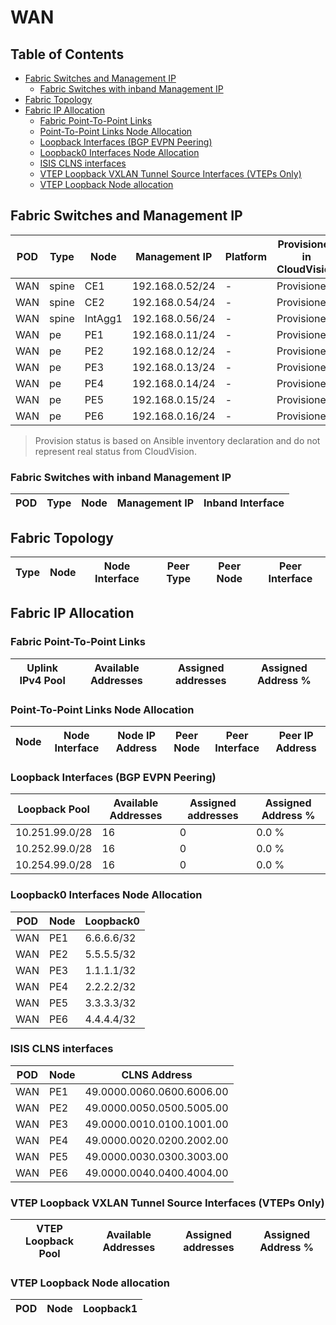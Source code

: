 # WAN

## Table of Contents

- [Fabric Switches and Management IP](#fabric-switches-and-management-ip)
  - [Fabric Switches with inband Management IP](#fabric-switches-with-inband-management-ip)
- [Fabric Topology](#fabric-topology)
- [Fabric IP Allocation](#fabric-ip-allocation)
  - [Fabric Point-To-Point Links](#fabric-point-to-point-links)
  - [Point-To-Point Links Node Allocation](#point-to-point-links-node-allocation)
  - [Loopback Interfaces (BGP EVPN Peering)](#loopback-interfaces-bgp-evpn-peering)
  - [Loopback0 Interfaces Node Allocation](#loopback0-interfaces-node-allocation)
  - [ISIS CLNS interfaces](#isis-clns-interfaces)
  - [VTEP Loopback VXLAN Tunnel Source Interfaces (VTEPs Only)](#vtep-loopback-vxlan-tunnel-source-interfaces-vteps-only)
  - [VTEP Loopback Node allocation](#vtep-loopback-node-allocation)

## Fabric Switches and Management IP

| POD | Type | Node | Management IP | Platform | Provisioned in CloudVision | Serial Number |
| --- | ---- | ---- | ------------- | -------- | -------------------------- | ------------- |
| WAN | spine | CE1 | 192.168.0.52/24 | - | Provisioned | - |
| WAN | spine | CE2 | 192.168.0.54/24 | - | Provisioned | - |
| WAN | spine | IntAgg1 | 192.168.0.56/24 | - | Provisioned | - |
| WAN | pe | PE1 | 192.168.0.11/24 | - | Provisioned | - |
| WAN | pe | PE2 | 192.168.0.12/24 | - | Provisioned | - |
| WAN | pe | PE3 | 192.168.0.13/24 | - | Provisioned | - |
| WAN | pe | PE4 | 192.168.0.14/24 | - | Provisioned | - |
| WAN | pe | PE5 | 192.168.0.15/24 | - | Provisioned | - |
| WAN | pe | PE6 | 192.168.0.16/24 | - | Provisioned | - |

> Provision status is based on Ansible inventory declaration and do not represent real status from CloudVision.

### Fabric Switches with inband Management IP

| POD | Type | Node | Management IP | Inband Interface |
| --- | ---- | ---- | ------------- | ---------------- |

## Fabric Topology

| Type | Node | Node Interface | Peer Type | Peer Node | Peer Interface |
| ---- | ---- | -------------- | --------- | ----------| -------------- |

## Fabric IP Allocation

### Fabric Point-To-Point Links

| Uplink IPv4 Pool | Available Addresses | Assigned addresses | Assigned Address % |
| ---------------- | ------------------- | ------------------ | ------------------ |

### Point-To-Point Links Node Allocation

| Node | Node Interface | Node IP Address | Peer Node | Peer Interface | Peer IP Address |
| ---- | -------------- | --------------- | --------- | -------------- | --------------- |

### Loopback Interfaces (BGP EVPN Peering)

| Loopback Pool | Available Addresses | Assigned addresses | Assigned Address % |
| ------------- | ------------------- | ------------------ | ------------------ |
| 10.251.99.0/28 | 16 | 0 | 0.0 % |
| 10.252.99.0/28 | 16 | 0 | 0.0 % |
| 10.254.99.0/28 | 16 | 0 | 0.0 % |

### Loopback0 Interfaces Node Allocation

| POD | Node | Loopback0 |
| --- | ---- | --------- |
| WAN | PE1 | 6.6.6.6/32 |
| WAN | PE2 | 5.5.5.5/32 |
| WAN | PE3 | 1.1.1.1/32 |
| WAN | PE4 | 2.2.2.2/32 |
| WAN | PE5 | 3.3.3.3/32 |
| WAN | PE6 | 4.4.4.4/32 |

### ISIS CLNS interfaces

| POD | Node | CLNS Address |
| --- | ---- | ------------ |
| WAN | PE1 | 49.0000.0060.0600.6006.00 |
| WAN | PE2 | 49.0000.0050.0500.5005.00 |
| WAN | PE3 | 49.0000.0010.0100.1001.00 |
| WAN | PE4 | 49.0000.0020.0200.2002.00 |
| WAN | PE5 | 49.0000.0030.0300.3003.00 |
| WAN | PE6 | 49.0000.0040.0400.4004.00 |

### VTEP Loopback VXLAN Tunnel Source Interfaces (VTEPs Only)

| VTEP Loopback Pool | Available Addresses | Assigned addresses | Assigned Address % |
| ------------------ | ------------------- | ------------------ | ------------------ |

### VTEP Loopback Node allocation

| POD | Node | Loopback1 |
| --- | ---- | --------- |
